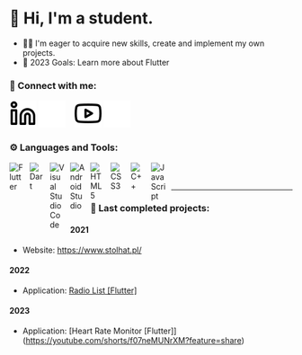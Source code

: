 # 👋 Hi, I'm a student.

- 👨‍🎓 I'm eager to acquire new skills, create and implement my own projects.
- 🥅 2023 Goals: Learn more about Flutter

### 🤙 Connect with me:
[![website](./img/linkedin-light.svg)](https://www.linkedin.com/in/sebastian-słowik-b63518243#gh-light-mode-only)
[![website](./img/linkedin-dark.svg)](https://www.linkedin.com/in/sebastian-słowik-b63518243#gh-dark-mode-only)
&nbsp;&nbsp;
[![website](./img/youtube-light.svg)](https://www.youtube.com/channel/UCElZC7rMNKOofvZRKuAqygw#gh-light-mode-only)
[![website](./img/youtube-dark.svg)](https://www.youtube.com/channel/UCElZC7rMNKOofvZRKuAqygwr#gh-dark-mode-only)
### ⚙️ Languages and Tools:
<img align="left" alt="Flutter" width="26px" src="https://cdn.jsdelivr.net/gh/devicons/devicon/icons/flutter/flutter-original.svg" style="padding-right:10px;" />
<img align="left" alt="Dart" width="26px" src="https://cdn.jsdelivr.net/gh/devicons/devicon/icons/dart/dart-original.svg" style="padding-right:10px;" />
<img align="left" alt="Visual Studio Code" width="26px" src="https://cdn.jsdelivr.net/gh/devicons/devicon/icons/vscode/vscode-original.svg" style="padding-right:10px;" />
<img align="left" alt="Android Studio" width="26px" src="https://cdn.jsdelivr.net/gh/devicons/devicon/icons/android/android-original.svg" style="padding-right:10px;" />
<img align="left" alt="HTML5" width="26px" src="https://cdn.jsdelivr.net/gh/devicons/devicon/icons/html5/html5-original.svg" style="padding-right:10px;" />
<img align="left" alt="CSS3" width="26px" src="https://cdn.jsdelivr.net/gh/devicons/devicon/icons/css3/css3-original.svg" style="padding-right:10px;" />
<img align="left" alt="C++" width="26px" src="https://cdn.jsdelivr.net/npm/@programming-languages-logos/cpp@0.0.2/cpp.svg" style="padding-right:10px;" />
<img align="left" alt="JavaScript" width="26px" src="https://cdn.jsdelivr.net/gh/devicons/devicon/icons/javascript/javascript-original.svg" style="padding-right:10px;" />

<br />
<br />

---

### 📐 Last completed projects:
#### 2021 
- Website: https://www.stolhat.pl/

#### 2022
- Application: [Radio List [Flutter]](https://www.youtube.com/watch?v=EAESx8wGpKg&ab_channel=Keriw)

#### 2023
- Application: [Heart Rate Monitor [Flutter]] (https://youtube.com/shorts/f07neMUNrXM?feature=share)
